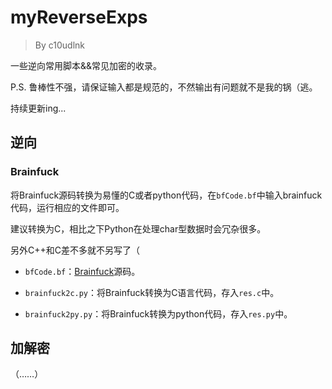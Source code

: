 # myReverseExps

> By c10udlnk

一些逆向常用脚本&&常见加密的收录。

P.S. 鲁棒性不强，请保证输入都是规范的，不然输出有问题就不是我的锅（逃。

持续更新ing...

## 逆向

### Brainfuck

将Brainfuck源码转换为易懂的C或者python代码，在`bfCode.bf`中输入brainfuck代码，运行相应的文件即可。

建议转换为C，相比之下Python在处理char型数据时会冗杂很多。

另外C++和C差不多就不另写了（

- `bfCode.bf`：[Brainfuck](https://en.wikipedia.org/wiki/Brainfuck)源码。

- `brainfuck2c.py`：将Brainfuck转换为C语言代码，存入`res.c`中。

- `brainfuck2py.py`：将Brainfuck转换为python代码，存入`res.py`中。

## 加解密

（……）